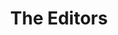 ---
title: The Editors
metadata:
    description: Book Light Editorial is a team of editors with over a decade of combined experience with helping authors publish
    keywords: editing, freelance, publishing, writing, author, indie author, editor, self-publishing, developmental editing, copyediting, manuscript, team
menu: Team
onpage_menu: false
body_classes: "modular"
heading: The Team

content:
    items: '@self.modular'
    order:
        by: default
        dir: asc
        custom:
            - _carly
            - _laura
            - _slider
---